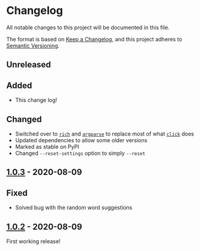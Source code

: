 # Changelog

All notable changes to this project will be documented in this file.

The format is based on [Keep a Changelog](https://keepachangelog.com/en/1.0.0/),
and this project adheres to [Semantic Versioning](https://semver.org/spec/v2.0.0.html).

## Unreleased
## Added
- This change log!

## Changed
- Switched over to [`rich`](https://pypi.org/project/rich/) and [`argparse`](https://docs.python.org/3/library/argparse.html) to replace most of what [`click`](https://pypi.org/project/click/) does
- Updated dependencies to allow some older versions
- Marked as stable on PyPI
- Changed `--reset-settings` option to simply `--reset`

## [1.0.3] - 2020-08-09
## Fixed
- Solved bug with the random word suggestions

## [1.0.2] - 2020-08-09
First working release!

[Unreleased]: https://github.com/bsoyka/angrylibs/compare/1.0.3...HEAD
[1.0.3]: https://github.com/bsoyka/angrylibs/compare/1.0.2...1.0.3
[1.0.2]: https://github.com/bsoyka/angrylibs/releases/tag/1.0.2